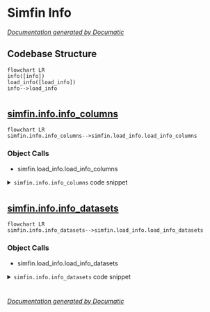 # Simfin Info

[_Documentation generated by Documatic_](https://www.documatic.com)

<!---Documatic-section-Codebase Structure-start--->
## Codebase Structure

<!---Documatic-block-system_architecture-start--->
```mermaid
flowchart LR
info([info])
load_info([load_info])
info-->load_info
```
<!---Documatic-block-system_architecture-end--->

# #
<!---Documatic-section-Codebase Structure-end--->

<!---Documatic-section-simfin.info.info_columns-start--->
## [simfin.info.info_columns](10-simfin_info.md#simfin.info.info_columns)

<!---Documatic-section-info_columns-start--->
```mermaid
flowchart LR
simfin.info.info_columns-->simfin.load_info.load_info_columns
```

### Object Calls

* simfin.load_info.load_info_columns

<!---Documatic-block-simfin.info.info_columns-start--->
<details>
	<summary><code>simfin.info.info_columns</code> code snippet</summary>

```python
def info_columns(search):
    if search is None or len(str(search).strip()) == 0:
        print('Please provide a valid search-string for the columns.')
    else:
        search = search.lower()
        info = load_info_columns()
        space_indent = '             '
        wrapper_datasets = TextWrapper(width=80, break_on_hyphens=False, break_long_words=False, initial_indent='Datasets:    ', subsequent_indent=space_indent)
        wrapper_shortcuts = TextWrapper(width=80, break_on_hyphens=False, break_long_words=False, initial_indent='Shortcuts:   ', subsequent_indent=space_indent)
        wrapper_descr = TextWrapper(width=80, initial_indent='Description: ', subsequent_indent=space_indent)
        num_found = 0
        for column in info:
            name = column['name']
            name_lower = name.lower()
            shortcuts = sorted(column['shortcuts'])
            shortcuts = ', '.join(shortcuts)
            shortcuts_lower = shortcuts.lower()
            descr = column['description'].strip()
            descr_lower = descr.lower()
            if search in name_lower or search in shortcuts_lower or search in descr_lower:
                num_found += 1
                is_premium = column['is_premium']
                print('Name:        "{0}"'.format(name))
                shortcuts = wrapper_shortcuts.wrap(shortcuts)
                print('\n'.join(shortcuts))
                print('Premium:    ', is_premium)
                datasets = sorted(column['datasets'])
                datasets = ', '.join(datasets)
                datasets = wrapper_datasets.wrap(datasets)
                print('\n'.join(datasets))
                if len(descr) == 0:
                    descr = '-'
                descr = wrapper_descr.wrap(descr)
                descr = '\n'.join(descr)
                print(descr)
                print()
        if num_found == 0:
            msg = "Search-text '{0}' was not found."
            msg = msg.format(search)
            print(msg)
```
</details>
<!---Documatic-block-simfin.info.info_columns-end--->
<!---Documatic-section-info_columns-end--->

# #
<!---Documatic-section-simfin.info.info_columns-end--->

<!---Documatic-section-simfin.info.info_datasets-start--->
## [simfin.info.info_datasets](10-simfin_info.md#simfin.info.info_datasets)

<!---Documatic-section-info_datasets-start--->
```mermaid
flowchart LR
simfin.info.info_datasets-->simfin.load_info.load_info_datasets
```

### Object Calls

* simfin.load_info.load_info_datasets

<!---Documatic-block-simfin.info.info_datasets-start--->
<details>
	<summary><code>simfin.info.info_datasets</code> code snippet</summary>

```python
def info_datasets(dataset=None, show_columns=True):
    info = load_info_datasets()
    if dataset is None:
        datasets = sorted(list(info))
        datasets = ', '.join(datasets)
        wrapper_datasets = TextWrapper(width=80, break_on_hyphens=False, break_long_words=False, initial_indent='All datasets: ', subsequent_indent='              ')
        datasets = wrapper_datasets.wrap(datasets)
        print('\n'.join(datasets))
    else:
        dataset = dataset.lower()
        x = info.get(dataset)
        if x is None:
            msg = "Dataset '{0}' not found."
            msg = msg.format(dataset)
            print(msg)
        else:
            print('Dataset: ', dataset)
            space_indent = '          '
            wrapper_variants = TextWrapper(width=80, initial_indent='Variants: ', subsequent_indent=space_indent)
            wrapper_markets = TextWrapper(width=80, initial_indent='Markets:  ', subsequent_indent=space_indent)
            variants = sorted(x['variants'])
            if len(variants) > 0:
                variants = ', '.join(variants)
            else:
                variants = '-'
            variants = wrapper_variants.wrap(variants)
            variants = '\n'.join(variants)
            print(variants)
            markets = sorted(x['markets'])
            if len(markets) > 0:
                markets = ', '.join(markets)
            else:
                markets = '-'
            markets = wrapper_markets.wrap(markets)
            markets = '\n'.join(markets)
            print(markets)
            if show_columns:
                print('Columns:  (The * marks data that requires a paid subscription)')
                wrapper_columns = TextWrapper(width=80, initial_indent='', subsequent_indent='   ')
                for column in x['columns']:
                    is_premium = '*' if column['is_premium'] else '-'
                    shortcuts = sorted(column['shortcuts'])
                    shortcuts = ', '.join(shortcuts)
                    msg = '{0} "{1}" {2}'
                    msg = msg.format(is_premium, column['name'], shortcuts)
                    msg = wrapper_columns.wrap(msg)
                    msg = '\n'.join(msg)
                    print(msg)
```
</details>
<!---Documatic-block-simfin.info.info_datasets-end--->
<!---Documatic-section-info_datasets-end--->

# #
<!---Documatic-section-simfin.info.info_datasets-end--->

[_Documentation generated by Documatic_](https://www.documatic.com)